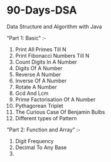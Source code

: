 # 90-Days-DSA
Data Structure and Algorithm with Java

"Part 1: Basic"  :-
1. Print All Primes Till N
2. Print Fibonacci Numbers Till N
3. Count Digits In A Number
4. Digits Of A Number
5. Reverse A Number
6. Inverse Of A Number
7. Rotate A Number
8. Gcd And Lcm
9. Prime Factorisation Of A Number
10. Pythagorean Triplet
11. The Curious Case Of Benjamin Bulbs
12. Different types of Pattern

"Part 2: Function and Array" :-
1. Digit Frequency
2. Decimal To Any Base
3. 
